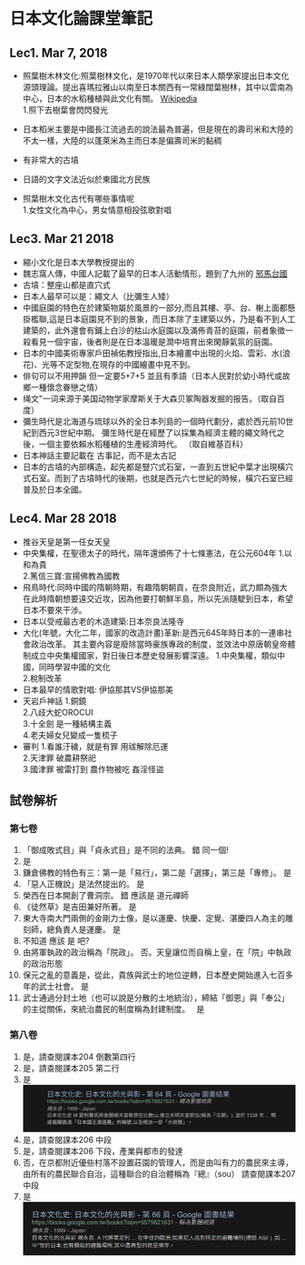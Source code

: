 # 日本文化論課堂筆記

## Lec1. Mar 7, 2018

* 照葉樹木林文化:照葉樹林文化，是1970年代以來日本人類學家提出日本文化源頭理論。提出喜瑪拉雅山以南至日本關西有一常綠闊葉樹林，其中以雲南為中心，日本的水稻種植與此文化有關。
[Wikipedia](https://zh.wikipedia.org/wiki/%E7%85%A7%E8%91%89%E6%A8%B9%E6%9E%97%E6%96%87%E5%8C%96) <br />
1.照下去樹葉會閃閃發光

* 日本稻米主要是中國長江流過去的說法最為普遍，但是現在的壽司米和大陸的不太一樣，大陸的以蓬萊米為主而日本是偏壽司米的黏稠
* 有非常大的古墳
* 日語的文字文法近似於東國北方民族
* 照葉樹木文化古代有哪些事情呢<br />
1.女性文化為中心，男女情意相投弦歌對唱<br />

## Lec3. Mar 21 2018
* 縮小文化是日本大學教授提出的
* 魏志窩人傳，中國人記載了最早的日本人活動情形，題到了九州的 [邪馬台國](https://zh.wikipedia.org/wiki/%E9%82%AA%E9%A9%AC%E5%8F%B0%E5%9B%BD)
* 古墳：整座山都是直穴式
* 日本人最早可以是：繩文人（比彌生人矮）
* 中國庭園的特色在於建築物屬於風景的一部分,而且其樓、亭、台、榭上面都懸掛檻聯,這是日本庭園見不到的景象，而日本除了主建築以外，乃是看不到人工建築的，此外還會有鋪上白沙的枯山水庭園以及滿佈青苔的庭園，前者象徵一殺看見一個宇宙，後者則是在日本溫暖是潤中培育出來閑靜氣氛的庭園。
* 日本的中國美術專家戶田禎佑教授指出,日本繪畫中出現的火焰、雲彩、水(浪花)、光等不定型物,在現存的中國繪畫中見不到。
* 俳句可以不用押韻 但一定要5+7+5 並且有季語（日本人民對於幼小時代或故鄉一種懷念眷戀之情）
* 绳文”一词来源于美国动物学家摩斯关于大森贝冢陶器发掘的报告。（取自百度）
* 彌生時代是北海道与琉球以外的全日本列島的一個時代劃分，處於西元前10世紀到西元3世紀中期。 彌生時代是在經歷了以採集為經濟主體的繩文時代之後，一個主要依賴水稻種植的生產經濟時代。 （取自維基百科）
* 日本神話主要記載在 古事記，而不是太古記
* 日本的古墳的內部構造，起先都是豎穴式石室，一直到五世紀中葉才出現橫穴式石室。而到了古墳時代的後期，也就是西元六七世紀的時候，橫穴石室已經普及於日本全國。

## Lec4. Mar 28 2018
* 推谷天皇是第一任女天皇
* 中央集權，在聖德太子的時代，隔年還頒佈了十七條憲法，在公元604年
1.以和為貴<br />
2.篤信三寶:宣揚佛教為國教<br />
* 飛鳥時代:同時中國的隋朝時期，有趣隋朝朝貢，在奈良附近，武力頗為強大
在此時隋朝想要遠交近攻，因為他要打朝鮮半島，所以先派隨駛到日本，希望日本不要來干涉。
* 日本以受戒最古老的木造建築:日本奈良法隆寺
* 大化(年號，大化二年，國家的改造計畫)革新:是西元645年時日本的一連串社會政治改革。 其主要內容是廢除當時豪族專政的制度，並效法中原唐朝皇帝體制成立中央集權國家，對日後日本歷史發展影響深遠。
1.中央集權，類似中國，同時學習中國的文化<br />
2.稅制改革<br />
* 日本最早的情歌對唱: 伊協那其VS伊協那美
* 天岩戶神話
1.銅鏡<br />
2.八歧大蛇OROCUI <br />
3.十全劍 是一種結構主義 <br />
4.老夫婦女兒變成一隻梳子 <br />
* 審判
1.看誰汙穢，就是有罪 用祓解除厄運<br />
2.天津罪 破農耕祭祀 <br />
3.國津罪 被雷打到 農作物被吃 姦淫怪盜<br />

## 試卷解析
### 第七卷
1. 「御成敗式目」與「貞永式目」是不同的法典。 錯 同一個!
2. 是
3. 鎌倉佛教的特色有三：第一是「易行」，第二是「選擇」，第三是「專修」。 是
4. 「惡人正機說」是法然提出的。 是
5. 榮西在日本開創了曹洞宗。 錯 應該是 道元禪師
6. 《徒然草》是吉田兼好所著。 是
7. 東大寺南大門兩側的金剛力士像，是以運慶、快慶、定覺、湛慶四人為主的雕刻師，總負責人是運慶。 是
8. 不知道 應該 是 吧?
9. 由將軍執政的政治稱為「院政」。  否。天皇讓位而自稱上皇，在「院」中執政的政治形態
10. 保元之亂的意義是，從此，貴族與武士的地位逆轉，日本歷史開始進入七百多年的武士社會。 是
11. 武士通過分封土地（也可以說是分散的土地統治），締結「御恩」與「奉公」的主從關係，來統治農民的制度稱為封建制度。   是

### 第八卷
1. 是，請查閱課本204 倒數第四行
2. 是，請查閱課本205 第二行
3. 是 ![Screenshot](t8-3.png)
4. 是，請查閱課本206 中段
5. 是，請查閱課本206 下段，產業與都市的發達
6. 否，在京都附近優些村落不設置莊園的管理人，而是由叫有力的農民來主導，由所有的農民聯合自治，這種聯合的自治體稱為『總』（sou） 請查閱課本207中段
7. 是 ![Screenshot](t8-7.png)
